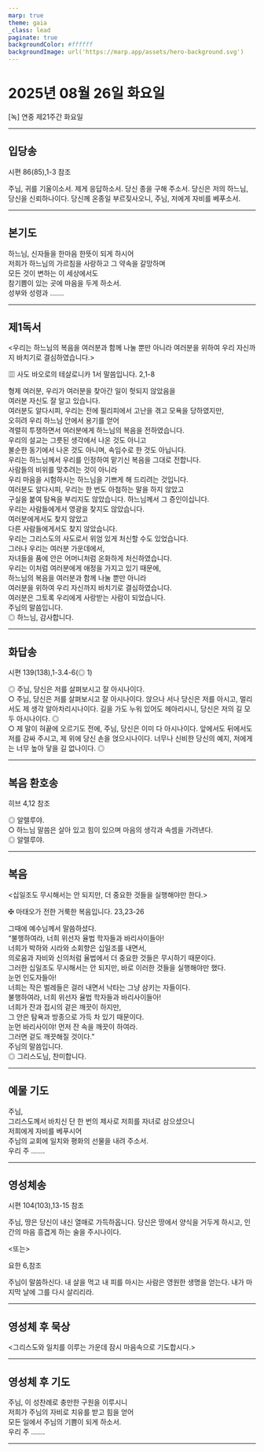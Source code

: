 ```yaml
---
marp: true
theme: gaia
_class: lead
paginate: true
backgroundColor: #ffffff
backgroundImage: url('https://marp.app/assets/hero-background.svg')
---
```


# 2025년 08월 26일 화요일

[녹] 연중 제21주간 화요일  




---

## 입당송

시편 86(85),1-3 참조

주님, 귀를 기울이소서. 제게 응답하소서. 당신 종을 구해 주소서. 당신은 저의 하느님, 당신을 신뢰하나이다. 당신께 온종일 부르짖사오니, 주님, 저에게 자비를 베푸소서.  
  


---

## 본기도

하느님, 신자들을 한마음 한뜻이 되게 하시어  
저희가 하느님의 가르침을 사랑하고 그 약속을 갈망하며  
모든 것이 변하는 이 세상에서도  
참기쁨이 있는 곳에 마음을 두게 하소서.  
성부와 성령과 …….  
  


---

## 제1독서

<우리는 하느님의 복음을 여러분과 함께 나눌 뿐만 아니라 여러분을 위하여 우리 자신까지 바치기로 결심하였습니다.>

▥ 사도 바오로의 테살로니카 1서 말씀입니다. 2,1-8

형제 여러분, 우리가 여러분을 찾아간 일이 헛되지 않았음을  
여러분 자신도 잘 알고 있습니다.  
여러분도 알다시피, 우리는 전에 필리피에서 고난을 겪고 모욕을 당하였지만,  
오히려 우리 하느님 안에서 용기를 얻어  
격렬히 투쟁하면서 여러분에게 하느님의 복음을 전하였습니다.  
우리의 설교는 그릇된 생각에서 나온 것도 아니고  
불순한 동기에서 나온 것도 아니며, 속임수로 한 것도 아닙니다.  
우리는 하느님께서 우리를 인정하여 맡기신 복음을 그대로 전합니다.  
사람들의 비위를 맞추려는 것이 아니라  
우리 마음을 시험하시는 하느님을 기쁘게 해 드리려는 것입니다.  
여러분도 알다시피, 우리는 한 번도 아첨하는 말을 하지 않았고  
구실을 붙여 탐욕을 부리지도 않았습니다. 하느님께서 그 증인이십니다.  
우리는 사람들에게서 영광을 찾지도 않았습니다.  
여러분에게서도 찾지 않았고  
다른 사람들에게서도 찾지 않았습니다.  
우리는 그리스도의 사도로서 위엄 있게 처신할 수도 있었습니다.  
그러나 우리는 여러분 가운데에서,  
자녀들을 품에 안은 어머니처럼 온화하게 처신하였습니다.  
우리는 이처럼 여러분에게 애정을 가지고 있기 때문에,  
하느님의 복음을 여러분과 함께 나눌 뿐만 아니라  
여러분을 위하여 우리 자신까지 바치기로 결심하였습니다.  
여러분은 그토록 우리에게 사랑받는 사람이 되었습니다.  
주님의 말씀입니다.  
◎ 하느님, 감사합니다.  
  


---

## 화답송

시편 139(138),1-3.4-6(◎ 1)

◎ 주님, 당신은 저를 살펴보시고 잘 아시나이다.  
○ 주님, 당신은 저를 살펴보시고 잘 아시나이다. 앉으나 서나 당신은 저를 아시고, 멀리서도 제 생각 알아차리시나이다. 길을 가도 누워 있어도 헤아리시니, 당신은 저의 길 모두 아시나이다. ◎  
○ 제 말이 혀끝에 오르기도 전에, 주님, 당신은 이미 다 아시나이다. 앞에서도 뒤에서도 저를 감싸 주시고, 제 위에 당신 손을 얹으시나이다. 너무나 신비한 당신의 예지, 저에게는 너무 높아 닿을 길 없나이다. ◎  
  


---

## 복음 환호송

히브 4,12 참조

◎ 알렐루야.  
○ 하느님 말씀은 살아 있고 힘이 있으며 마음의 생각과 속셈을 가려낸다.  
◎ 알렐루야.  
  


---

## 복음

<십일조도 무시해서는 안 되지만, 더 중요한 것들을 실행해야만 한다.>

✠ 마태오가 전한 거룩한 복음입니다. 23,23-26

그때에 예수님께서 말씀하셨다.  
“불행하여라, 너희 위선자 율법 학자들과 바리사이들아!  
너희가 박하와 시라와 소회향은 십일조를 내면서,  
의로움과 자비와 신의처럼 율법에서 더 중요한 것들은 무시하기 때문이다.  
그러한 십일조도 무시해서는 안 되지만, 바로 이러한 것들을 실행해야만 했다.  
눈먼 인도자들아!  
너희는 작은 벌레들은 걸러 내면서 낙타는 그냥 삼키는 자들이다.  
불행하여라, 너희 위선자 율법 학자들과 바리사이들아!  
너희가 잔과 접시의 겉은 깨끗이 하지만,  
그 안은 탐욕과 방종으로 가득 차 있기 때문이다.  
눈먼 바리사이야! 먼저 잔 속을 깨끗이 하여라.  
그러면 겉도 깨끗해질 것이다.”  
주님의 말씀입니다.  
◎ 그리스도님, 찬미합니다.  
  


---

## 예물 기도

주님,  
그리스도께서 바치신 단 한 번의 제사로 저희를 자녀로 삼으셨으니  
저희에게 자비를 베푸시어  
주님의 교회에 일치와 평화의 선물을 내려 주소서.  
우리 주 …….  
  


---

## 영성체송

시편 104(103),13-15 참조

주님, 땅은 당신이 내신 열매로 가득하옵니다. 당신은 땅에서 양식을 거두게 하시고, 인간의 마음 흥겹게 하는 술을 주시나이다.  
  
<또는>  
  
요한 6,참조  
  
주님이 말씀하신다. 내 살을 먹고 내 피를 마시는 사람은 영원한 생명을 얻는다. 내가 마지막 날에 그를 다시 살리리라.  


---

## 영성체 후 묵상

<그리스도와 일치를 이루는 가운데 잠시 마음속으로 기도합시다.>  


---

## 영성체 후 기도

주님, 이 성찬례로 충만한 구원을 이루시니  
저희가 주님의 자비로 치유를 받고 힘을 얻어  
모든 일에서 주님의 기쁨이 되게 하소서.  
우리 주 …….  
  


---